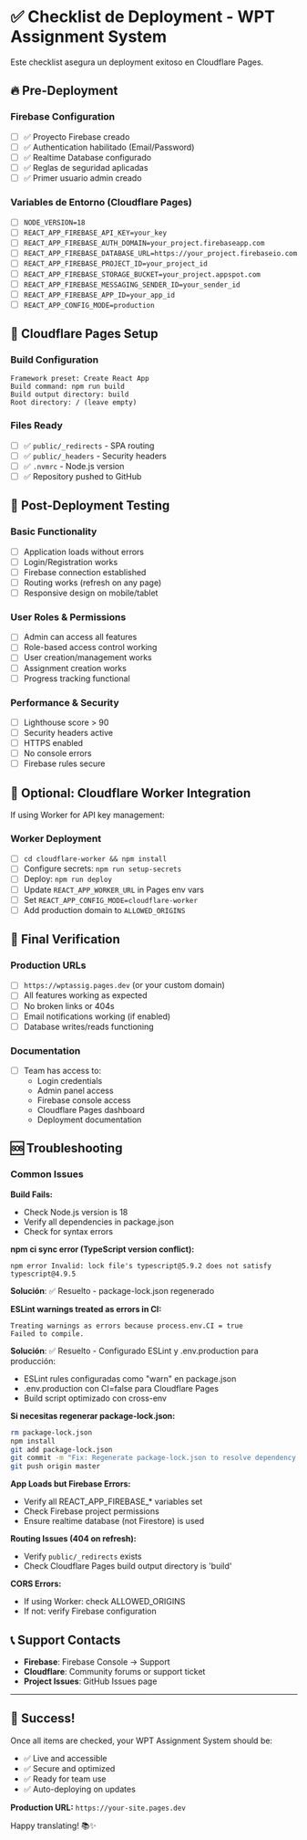 # ✅ Checklist de Deployment - WPT Assignment System

Este checklist asegura un deployment exitoso en Cloudflare Pages.

## 🔥 Pre-Deployment

### Firebase Configuration
- [ ] ✅ Proyecto Firebase creado
- [ ] ✅ Authentication habilitado (Email/Password)
- [ ] ✅ Realtime Database configurado
- [ ] ✅ Reglas de seguridad aplicadas
- [ ] ✅ Primer usuario admin creado

### Variables de Entorno (Cloudflare Pages)
- [ ] `NODE_VERSION=18`
- [ ] `REACT_APP_FIREBASE_API_KEY=your_key`
- [ ] `REACT_APP_FIREBASE_AUTH_DOMAIN=your_project.firebaseapp.com`
- [ ] `REACT_APP_FIREBASE_DATABASE_URL=https://your_project.firebaseio.com`
- [ ] `REACT_APP_FIREBASE_PROJECT_ID=your_project_id`
- [ ] `REACT_APP_FIREBASE_STORAGE_BUCKET=your_project.appspot.com`
- [ ] `REACT_APP_FIREBASE_MESSAGING_SENDER_ID=your_sender_id`
- [ ] `REACT_APP_FIREBASE_APP_ID=your_app_id`
- [ ] `REACT_APP_CONFIG_MODE=production`

## 🚀 Cloudflare Pages Setup

### Build Configuration
```
Framework preset: Create React App
Build command: npm run build
Build output directory: build
Root directory: / (leave empty)
```

### Files Ready
- [ ] ✅ `public/_redirects` - SPA routing
- [ ] ✅ `public/_headers` - Security headers
- [ ] ✅ `.nvmrc` - Node.js version
- [ ] ✅ Repository pushed to GitHub

## 🧪 Post-Deployment Testing

### Basic Functionality
- [ ] Application loads without errors
- [ ] Login/Registration works
- [ ] Firebase connection established
- [ ] Routing works (refresh on any page)
- [ ] Responsive design on mobile/tablet

### User Roles & Permissions
- [ ] Admin can access all features
- [ ] Role-based access control working
- [ ] User creation/management works
- [ ] Assignment creation works
- [ ] Progress tracking functional

### Performance & Security
- [ ] Lighthouse score > 90
- [ ] Security headers active
- [ ] HTTPS enabled
- [ ] No console errors
- [ ] Firebase rules secure

## 🔧 Optional: Cloudflare Worker Integration

If using Worker for API key management:

### Worker Deployment
- [ ] `cd cloudflare-worker && npm install`
- [ ] Configure secrets: `npm run setup-secrets`
- [ ] Deploy: `npm run deploy`
- [ ] Update `REACT_APP_WORKER_URL` in Pages env vars
- [ ] Set `REACT_APP_CONFIG_MODE=cloudflare-worker`
- [ ] Add production domain to `ALLOWED_ORIGINS`

## 🎯 Final Verification

### Production URLs
- [ ] `https://wptassig.pages.dev` (or your custom domain)
- [ ] All features working as expected
- [ ] No broken links or 404s
- [ ] Email notifications working (if enabled)
- [ ] Database writes/reads functioning

### Documentation
- [ ] Team has access to:
  - Login credentials
  - Admin panel access
  - Firebase console access
  - Cloudflare Pages dashboard
  - Deployment documentation

## 🆘 Troubleshooting

### Common Issues

**Build Fails:**
- Check Node.js version is 18
- Verify all dependencies in package.json
- Check for syntax errors

**npm ci sync error (TypeScript version conflict):**
```
npm error Invalid: lock file's typescript@5.9.2 does not satisfy typescript@4.9.5
```
**Solución**: ✅ Resuelto - package-lock.json regenerado

**ESLint warnings treated as errors in CI:**
```
Treating warnings as errors because process.env.CI = true
Failed to compile.
```
**Solución**: ✅ Resuelto - Configurado ESLint y .env.production para producción:
- ESLint rules configuradas como "warn" en package.json
- .env.production con CI=false para Cloudflare Pages
- Build script optimizado con cross-env

**Si necesitas regenerar package-lock.json:**
```bash
rm package-lock.json
npm install
git add package-lock.json
git commit -m "Fix: Regenerate package-lock.json to resolve dependency conflicts"
git push origin master
```

**App Loads but Firebase Errors:**
- Verify all REACT_APP_FIREBASE_* variables set
- Check Firebase project permissions
- Ensure realtime database (not Firestore) is used

**Routing Issues (404 on refresh):**
- Verify `public/_redirects` exists
- Check Cloudflare Pages build output directory is 'build'

**CORS Errors:**
- If using Worker: check ALLOWED_ORIGINS
- If not: verify Firebase configuration

## 📞 Support Contacts

- **Firebase**: Firebase Console -> Support
- **Cloudflare**: Community forums or support ticket
- **Project Issues**: GitHub Issues page

---

## 🎉 Success!

Once all items are checked, your WPT Assignment System should be:
- ✅ Live and accessible
- ✅ Secure and optimized  
- ✅ Ready for team use
- ✅ Auto-deploying on updates

**Production URL:** `https://your-site.pages.dev`

Happy translating! 📚✨
